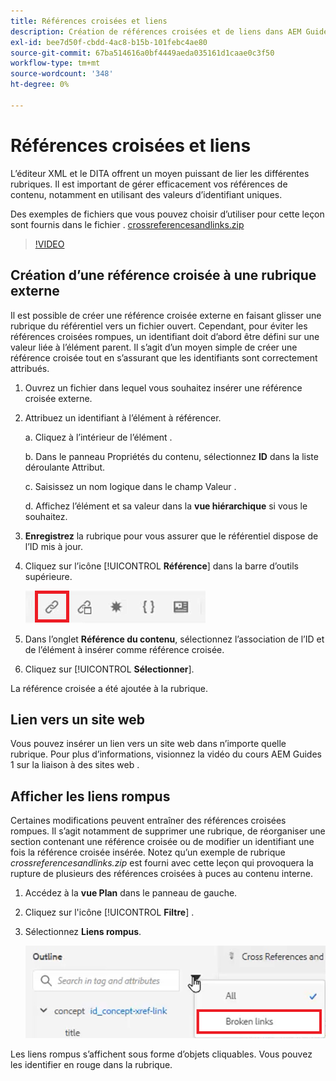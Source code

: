 ```yaml
---
title: Références croisées et liens
description: Création de références croisées et de liens dans AEM Guides
exl-id: bee7d50f-cbdd-4ac8-b15b-101febc4ae80
source-git-commit: 67ba514616a0bf4449aeda035161d1caae0c3f50
workflow-type: tm+mt
source-wordcount: '348'
ht-degree: 0%

---
```


# Références croisées et liens

L’éditeur XML et le DITA offrent un moyen puissant de lier les différentes rubriques. Il est important de gérer efficacement vos références de contenu, notamment en utilisant des valeurs d’identifiant uniques.

Des exemples de fichiers que vous pouvez choisir d’utiliser pour cette leçon sont fournis dans le fichier .
[crossreferencesandlinks.zip](assets/crossreferencesandlinks.zip)

>[!VIDEO](https://video.tv.adobe.com/v/342764?quality=12&learn=on)

## Création d’une référence croisée à une rubrique externe

Il est possible de créer une référence croisée externe en faisant glisser une rubrique du référentiel vers un fichier ouvert. Cependant, pour éviter les références croisées rompues, un identifiant doit d’abord être défini sur une valeur liée à l’élément parent. Il s’agit d’un moyen simple de créer une référence croisée tout en s’assurant que les identifiants sont correctement attribués.

1. Ouvrez un fichier dans lequel vous souhaitez insérer une référence croisée externe.

1. Attribuez un identifiant à l’élément à référencer.

   a. Cliquez à l’intérieur de l’élément .

   b. Dans le panneau Propriétés du contenu, sélectionnez **ID** dans la liste déroulante Attribut.

   c. Saisissez un nom logique dans le champ Valeur .

   d. Affichez l’élément et sa valeur dans la **vue hiérarchique** si vous le souhaitez.

1. **Enregistrez** la rubrique pour vous assurer que le référentiel dispose de l’ID mis à jour.

1. Cliquez sur l’icône [!UICONTROL **Référence**] dans la barre d’outils supérieure.

   ![Barre d’outils](images/lesson-7/references-icon.png)

1. Dans l’onglet **Référence du contenu**, sélectionnez l’association de l’ID et de l’élément à insérer comme référence croisée.

1. Cliquez sur [!UICONTROL **Sélectionner**].

La référence croisée a été ajoutée à la rubrique.

## Lien vers un site web

Vous pouvez insérer un lien vers un site web dans n’importe quelle rubrique. Pour plus d’informations, visionnez la vidéo du cours AEM Guides 1 sur la liaison à des sites web .


## Afficher les liens rompus

Certaines modifications peuvent entraîner des références croisées rompues. Il s’agit notamment de supprimer une rubrique, de réorganiser une section contenant une référence croisée ou de modifier un identifiant une fois la référence croisée insérée. Notez qu’un exemple de rubrique _crossreferencesandlinks.zip_ est fourni avec cette leçon qui provoquera la rupture de plusieurs des références croisées à puces au contenu interne.

1. Accédez à la **vue Plan** dans le panneau de gauche.

1. Cliquez sur l&#39;icône [!UICONTROL **Filtre**] .

1. Sélectionnez **Liens rompus**.

   ![Liste déroulante de filtres](images/lesson-7/broken-links.png)

Les liens rompus s’affichent sous forme d’objets cliquables. Vous pouvez les identifier en rouge dans la rubrique.
